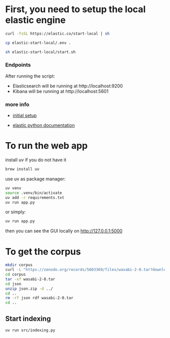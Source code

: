 # First, you need to setup the local elastic engine

```zsh
curl -fsSL https://elastic.co/start-local | sh

cp elastic-start-local/.env .

sh elastic-start-local/start.sh
```

### Endpoints

After running the script:

- Elasticsearch will be running at http://localhost:9200
- Kibana will be running at http://localhost:5601

### more info

- [initial setup](https://github.com/elastic/start-local?tab=readme-ov-file#-try-elasticsearch-and-kibana-locally)

- [elastic python documentation](https://www.elastic.co/guide/en/elasticsearch/client/python-api/current/overview.html)

# To run the web app

install uv if you do not have it

```zsh
brew install uv
```

use uv as package manager:

```zsh
uv venv
source .venv/bin/activate
uv add -r requirements.txt
uv run app.py
```

or simply:

```zsh
uv run app.py
```

then you can see the GUI locally on http://127.0.0.1:5000

# To get the corpus

```zsh
mkdir corpus
curl -L "https://zenodo.org/records/5603369/files/wasabi-2-0.tar?download=1" -o corpus/wasabi-2-0.tar
cd corpus
tar -xf wasabi-2-0.tar
cd json
unzip json.zip -d ../
cd ..
rm -rf json rdf wasabi-2-0.tar
cd ..
```

## Start indexing

```zsh
uv run src/indexing.py
```
